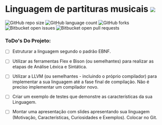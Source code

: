 # Linguagem de partituras musicais <img src="https://img.shields.io/static/v1?label=Etapa1&message=ToDo&color=doing&style=flat-square&logo=ghost"/>

![GitHub repo size](https://img.shields.io/github/repo-size/iuricode/README-template?style=for-the-badge)
![GitHub language count](https://img.shields.io/github/languages/count/iuricode/README-template?style=for-the-badge)
![GitHub forks](https://img.shields.io/github/forks/iuricode/README-template?style=for-the-badge)
![Bitbucket open issues](https://img.shields.io/bitbucket/issues/iuricode/README-template?style=for-the-badge)
![Bitbucket open pull requests](https://img.shields.io/bitbucket/pr-raw/iuricode/README-template?style=for-the-badge)

### ToDo's Do Projeto:

- [ ] Estruturar a linguagem segundo o padrão EBNF.
- [ ] Utilizar as ferramentas Flex e Bison (ou semelhantes) para realizar as etapas de Análise Léxica e Sintática.
- [ ] Utilizar a LLVM (ou semelhantes - incluindo o próprio compilador) para implementar a sua linguagem até a fase final de compilação. Não é preciso implementar um compilador novo.
- [ ] Criar um exemplo de testes que demonstre as características da sua Linguagem.
- [ ] Montar uma apresentação com slides apresentando sua linguagem (Motivação, Características, Curiosidades e Exemplos). Colocar no Git.

